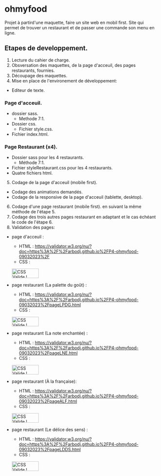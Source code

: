 # ohmyfood

Projet à partird'une maquette, faire un site web en mobil first.
Site qui permet de trouver un restaurant et de passer une commande son menu en ligne.

## Etapes de developpement.
1. Lecture du cahier de charge.
2. Obsversation des maquettes, de la page d'acceuil, des pages restaurants, fournies.
3. Découpage des maquettes.
4. Mise en place de l'environement de développement:
  - Editeur de texte.
  ### Page d'acceuil.
  - dossier sass.
    - Methode 7:1.
  - Dossier css.
    - Fichier style.css.
  - Fichier index.html.
  ### Page Restaurant (x4).
  - Dossier sass pour les 4 restaurants.
    - Méthode 7:1.
  - Fichier styleRestaurant.css pour les 4 restaurants.
  - Quatre fichiers html.
5. Codage de la page d'acceuil (mobile first).
  - Codage des animations demandés.
  - Codage de la responsive de la page d'acceuil (tablette, desktop).
6. Codage d'une page restaurant (mobile first). en suivant la même méthode de l'étape 5.
7. Codage des trois autres pages restaurant en adaptant et le cas échéant le code de l'étape 6.
8. Validation des pages:

  - page d'acceuil :
    - HTML : https://validator.w3.org/nu/?doc=https%3A%2F%2Farbodj.github.io%2FP4-ohmyfood-09032023%2F
    - CSS : 
    <p>
      <a href="https://jigsaw.w3.org/css-validator/check/referer">
          <img style="border:0;width:88px;height:31px"
              src="https://jigsaw.w3.org/css-validator/images/vcss"
              alt="CSS Valide !" />
      </a>
    </p>

  - page restaurant (La palette du goût) :
    - HTML : https://validator.w3.org/nu/?doc=https%3A%2F%2Farbodj.github.io%2FP4-ohmyfood-09032023%2FpageLPDG.html
    - CSS :
    <p>
      <a href="https://jigsaw.w3.org/css-validator/check/referer">
          <img style="border:0;width:88px;height:31px"
              src="https://jigsaw.w3.org/css-validator/images/vcss"
              alt="CSS Valide !" />
      </a>
    </p>

  - page restaurant (La note enchantée) :
    - HTML : https://validator.w3.org/nu/?doc=https%3A%2F%2Farbodj.github.io%2FP4-ohmyfood-09032023%2FpageLNE.html
    - CSS :
    <p>
      <a href="https://jigsaw.w3.org/css-validator/check/referer">
          <img style="border:0;width:88px;height:31px"
              src="https://jigsaw.w3.org/css-validator/images/vcss"
              alt="CSS Valide !" />
      </a>
    </p>
  
  - page restaurant (À la française):
    - HTML : https://validator.w3.org/nu/?doc=https%3A%2F%2Farbodj.github.io%2FP4-ohmyfood-09032023%2FpageALF.html
    - CSS : 
    <p>
      <a href="https://jigsaw.w3.org/css-validator/check/referer">
          <img style="border:0;width:88px;height:31px"
              src="https://jigsaw.w3.org/css-validator/images/vcss"
              alt="CSS Valide !" />
      </a>
    </p>

  - page restaurant (Le délice des sens) :
    - HTML : https://validator.w3.org/nu/?doc=https%3A%2F%2Farbodj.github.io%2FP4-ohmyfood-09032023%2FpageLDDS.html
    - CSS :
    <p>
      <a href="https://jigsaw.w3.org/css-validator/check/referer">
          <img style="border:0;width:88px;height:31px"
              src="https://jigsaw.w3.org/css-validator/images/vcss"
              alt="CSS Valide !" />
      </a>
    </p>





